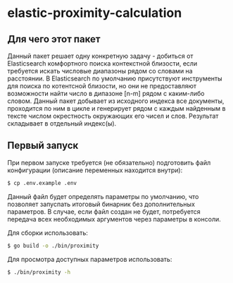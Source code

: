# elastic-proximity-calculation
## Для чего этот пакет
Данный пакет решает одну конкретную задачу - добиться от Elasticsearch комфортного поиска контекстной близости, если требуется искать числовые диапазоны рядом со словами на расстоянии.
В Elasticsearch по умолчанию присутствуют инструменты для поиска по котентсной близости, но они не предоставляют возможности найти число в дипазоне [n-m] рядом с каким-либо словом.
Данный пакет добывает из исходного индекса все документы, проходится по ним в цикле и генерирует рядом с каждым найденным в тексте числом окрестность окружающих его чисел и слов. Результат складывает в отдельный индекс(ы).

## Первый запуск
При первом запуске требуется (не обязательно) подготовить файл конфигурации (описание переменных находится внутри):
```bash
$ cp .env.example .env
```
Данный файл будет определять параметры по умолчанию, что позволяет запуспать итоговый бинарник без дополнительных параметров.
В случае, если файл создан не будет, потребуется передача всех необходимых аргументов через параметры в консоли.

Для сборки использовать:
```bash
$ go build -o ./bin/proximity
```

Для просмотра доступных параметров использовать:
```bash
$ ./bin/proximity -h
```